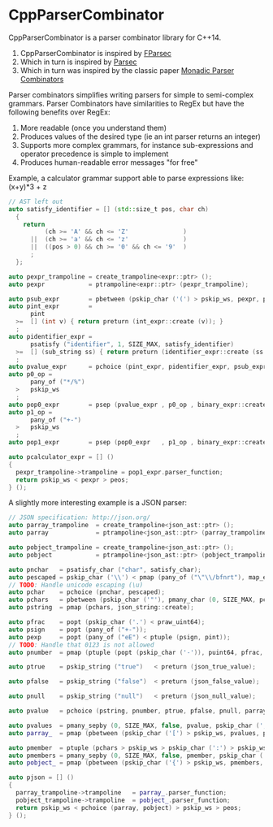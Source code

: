 # CppParserCombinator

CppParserCombinator is a parser combinator library for C++14.

1. CppParserCombinator is inspired by [FParsec](http://www.quanttec.com/fparsec/)
1. Which in turn is inspired by [Parsec](https://wiki.haskell.org/Parsec)
1. Which in turn was inspired by the classic paper [Monadic Parser Combinators](http://www.cs.nott.ac.uk/~gmh/monparsing.pdf)

Parser combinators simplifies writing parsers for simple to semi-complex grammars.
Parser Combinators have similarities to RegEx but have the following benefits over RegEx:

1. More readable (once you understand them)
1. Produces values of the desired type (ie an int parser returns an integer)
1. Supports more complex grammars, for instance sub-expressions and operator precedence is simple to implement
1. Produces human-readable error messages "for free"

Example, a calculator grammar support able to parse expressions like: (x+y)*3 + z

```c++
// AST left out
auto satisfy_identifier = [] (std::size_t pos, char ch)
  {
    return
          (ch >= 'A' && ch <= 'Z'               )
      ||  (ch >= 'a' && ch <= 'z'               )
      ||  ((pos > 0) && ch >= '0' && ch <= '9'  )
      ;
  };

auto pexpr_trampoline = create_trampoline<expr::ptr> ();
auto pexpr            = ptrampoline<expr::ptr> (pexpr_trampoline);

auto psub_expr        = pbetween (pskip_char ('(') > pskip_ws, pexpr, pskip_char (')'));
auto pint_expr        =
      pint
  >=  [] (int v) { return preturn (int_expr::create (v)); }
  ;
auto pidentifier_expr =
      psatisfy ("identifier", 1, SIZE_MAX, satisfy_identifier)
  >=  [] (sub_string ss) { return preturn (identifier_expr::create (ss.str ())); }
  ;
auto pvalue_expr      = pchoice (pint_expr, pidentifier_expr, psub_expr) > pskip_ws;
auto p0_op =
      pany_of ("*/%")
  >   pskip_ws
  ;
auto pop0_expr        = psep (pvalue_expr , p0_op , binary_expr::create);
auto p1_op =
      pany_of ("+-")
  >   pskip_ws
  ;
auto pop1_expr        = psep (pop0_expr   , p1_op , binary_expr::create);

auto pcalculator_expr = [] ()
{
  pexpr_trampoline->trampoline = pop1_expr.parser_function;
  return pskip_ws < pexpr > peos;
} ();

```

A slightly more interesting example is a JSON parser:

```c++
// JSON specification: http://json.org/
auto parray_trampoline  = create_trampoline<json_ast::ptr> ();
auto parray             = ptrampoline<json_ast::ptr> (parray_trampoline);

auto pobject_trampoline = create_trampoline<json_ast::ptr> ();
auto pobject            = ptrampoline<json_ast::ptr> (pobject_trampoline);

auto pnchar   = psatisfy_char ("char", satisfy_char);
auto pescaped = pskip_char ('\\') < pmap (pany_of ("\"\\/bfnrt"), map_escaped);
// TODO: Handle unicode escaping (\u)
auto pchar    = pchoice (pnchar, pescaped);
auto pchars   = pbetween (pskip_char ('"'), pmany_char (0, SIZE_MAX, pchar), pskip_char ('"'));
auto pstring  = pmap (pchars, json_string::create);

auto pfrac    = popt (pskip_char ('.') < praw_uint64);
auto psign    = popt (pany_of ("+-"));
auto pexp     = popt (pany_of ("eE") < ptuple (psign, pint));
// TODO: Handle that 0123 is not allowed
auto pnumber  = pmap (ptuple (popt (pskip_char ('-')), puint64, pfrac, pexp), map_number);

auto ptrue    = pskip_string ("true")   < preturn (json_true_value);

auto pfalse   = pskip_string ("false")  < preturn (json_false_value);

auto pnull    = pskip_string ("null")   < preturn (json_null_value);

auto pvalue   = pchoice (pstring, pnumber, ptrue, pfalse, pnull, parray, pobject) > pskip_ws;

auto pvalues  = pmany_sepby (0, SIZE_MAX, false, pvalue, pskip_char (',') > pskip_ws);
auto parray_  = pmap (pbetween (pskip_char ('[') > pskip_ws, pvalues, pskip_char (']') > pskip_ws), json_array::create);

auto pmember  = ptuple (pchars > pskip_ws > pskip_char (':') > pskip_ws, pvalue);
auto pmembers = pmany_sepby (0, SIZE_MAX, false, pmember, pskip_char (',') > pskip_ws);
auto pobject_ = pmap (pbetween (pskip_char ('{') > pskip_ws, pmembers, pskip_char ('}') > pskip_ws), json_object::create);

auto pjson = [] ()
{
  parray_trampoline->trampoline   = parray_.parser_function;
  pobject_trampoline->trampoline  = pobject_.parser_function;
  return pskip_ws < pchoice (parray, pobject) > pskip_ws > peos;
} ();
```
